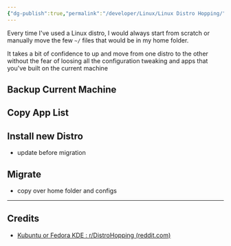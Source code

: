 ```yaml
---
{"dg-publish":true,"permalink":"/developer/Linux/Linux Distro Hopping/","tags":["linux","desktop"]}
---
```


Every time I've used a Linux distro, I would always start from scratch or manually move the few `~/` files that would be in my home folder.

It takes a bit of confidence to up and move from one distro to the other without the fear of loosing all the configuration tweaking and apps that you've built on the current machine

## Backup Current Machine

## Copy App List

## Install new Distro
- update before migration
## Migrate
- copy over home folder and configs

---
## Credits
- [Kubuntu or Fedora KDE : r/DistroHopping (reddit.com)](https://www.reddit.com/r/DistroHopping/comments/1dtgilx/kubuntu_or_fedora_kde/)